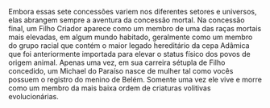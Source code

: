 ﻿Embora essas sete concessões variem nos diferentes setores e universos, elas abrangem sempre a aventura da concessão mortal. Na concessão final, um Filho Criador aparece como um membro de uma das raças mortais mais elevadas, em algum mundo habitado, geralmente como um membro do grupo racial que contém o maior legado hereditário da cepa Adâmica que foi anteriormente importada para elevar o status físico dos povos de origem animal. Apenas uma vez, em sua carreira sétupla de Filho concedido, um Michael do Paraíso nasce de mulher tal como vocês possuem o registro do menino de Belém. Somente uma vez ele vive e morre como um membro da mais baixa ordem de criaturas volitivas evolucionárias.